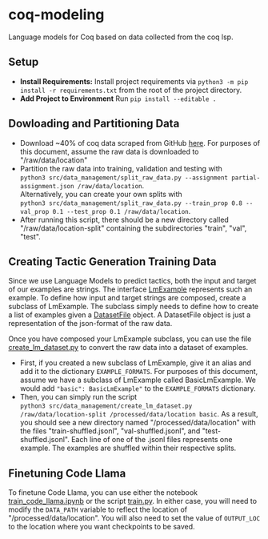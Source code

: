 # coq-modeling
Language models for Coq based on data collected from the coq lsp. 

## Setup
- **Install Requirements:** Install project requirements via `python3 -m pip install -r requirements.txt` from the root of the project directory. 
- **Add Project to Environment** Run `pip install --editable .`

## Dowloading and Partitioning Data
- Download ~40% of coq data scraped from GitHub [here](https://drive.google.com/file/d/17b85sftlgmQxqxFXZ7JPUOAfazaTROUw/view?usp=sharing). For purposes of this document, assume the raw data is downloaded to "/raw/data/location"
- Partition the raw data into training, validation and testing with\
  `python3 src/data_management/split_raw_data.py --assignment partial-assignment.json /raw/data/location`.\
  Alternatively, you can create your own splits with\
  `python3 src/data_management/split_raw_data.py --train_prop 0.8 --val_prop 0.1 --test_prop 0.1 /raw/data/location`.
- After running this script, there should be a new directory called "/raw/data/location-split" containing the subdirectories "train", "val", "test". 

## Creating Tactic Generation Training Data
Since we use Language Models to predict tactics, both the input and target of our examples are strings. The interface [LmExample](src/data_management/lm_example.py) represents such an example. To define how input and target strings are composed, create a subclass of LmExample. The subclass simply needs to define how to create a list of examples given a [DatasetFile](src/data_management/dataset_file.py) object. A DatasetFile object is just a representation of the json-format of the raw data. 

Once you have composed your LmExample subclass, you can use the file [create_lm_dataset.py](src/data_management/create_lm_dataset.py) to convert the raw data into a dataset of examples. 
- First, if you created a new subclass of LmExample, give it an alias and add it to the dictionary `EXAMPLE_FORMATS`. For purposes of this document, assume we have a subclass of LmExample called BasicLmExample. We would add `"basic": BasicLmExample"` to the `EXAMPLE_FORMATS` dictionary.
- Then, you can simply run the script\
  `python3 src/data_management/create_lm_dataset.py /raw/data/location-split /processed/data/location basic`. As a result, you should see a new directory named "/processed/data/location" with the files "train-shuffled.jsonl", "val-shuffled.jsonl", and "test-shuffled.jsonl". Each line of one of the .jsonl files represents one example. The examples are shuffled within their respective splits.

## Finetuning Code Llama
To finetune Code Llama, you can use either the notebook [train_code_llama.ipynb](notebooks/tactic-gen/train_code_llama.ipynb) or the script [train.py](src/tactic_gen/train.py). In either case, you will need to modify the `DATA_PATH` variable to reflect the location of "/processed/data/location". You will also need to set the value of `OUTPUT_LOC` to the location where you want checkpoints to be saved. 
  
